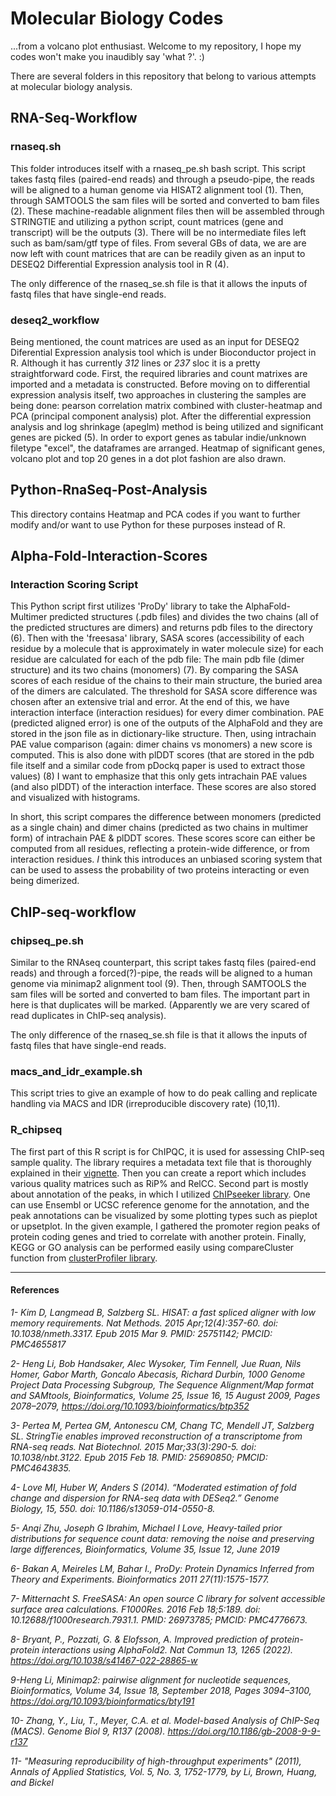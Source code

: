 # Molecular Biology Codes 

...from a volcano plot enthusiast.
Welcome to my repository, I hope my codes won't make you inaudibly say 'what ?'. :)

There are several folders in this repository that belong to various attempts at molecular biology analysis.

## RNA-Seq-Workflow
### rnaseq.sh

This folder introduces itself with a rnaseq_pe.sh bash script. This script takes fastq files (paired-end reads) and through a pseudo-pipe, the reads will be aligned to a human genome via HISAT2 alignment tool (1). Then, through SAMTOOLS the sam files will be sorted and converted to bam files (2). These machine-readable alignment files then will be assembled through STRINGTIE and utilizing a python script, count matrices (gene and transcript) will be the outputs (3). There will be no intermediate files left such as bam/sam/gtf type of files. From several GBs of data, we are are now left with count matrices that are can be readily given as an input to DESEQ2 Differential Expression analysis tool in R (4).

The only difference of the rnaseq_se.sh file is that it allows the inputs of fastq files that have single-end reads.

### deseq2_workflow

Being mentioned, the count matrices are used as an input for DESEQ2 Diferential Expression analysis tool which is under Bioconductor project in R. Although it has currently *312* lines or *237* sloc it is a pretty straightforward code. First, the required libraries and count matrixes are imported and a metadata is constructed. Before moving on to differential expression analysis itself, two approaches in clustering the samples are being done: pearson correlation matrix combined with cluster-heatmap and PCA (principal component analysis) plot. After the differential expression analysis and log shrinkage (apeglm) method is being utilized and significant genes are picked (5). In order to export genes as tabular indie/unknown filetype "excel", the dataframes are arranged. Heatmap of significant genes, volcano plot and top 20 genes in a dot plot fashion are also drawn. 

## Python-RnaSeq-Post-Analysis

This directory contains Heatmap and PCA codes if you want to further modify and/or want to use Python for these purposes instead of R.

## Alpha-Fold-Interaction-Scores

### Interaction Scoring Script

This Python script first utilizes 'ProDy' library to take the AlphaFold-Multimer predicted structures (.pdb files) and divides the two chains (all of the predicted structures are dimers) and returns pdb files to the directory (6). Then with the 'freesasa' library, SASA scores (accessibility of each residue by a molecule that is approximately in water molecule size) for each residue are calculated for each of the pdb file: The main pdb file (dimer structure) and its two chains (monomers) (7). By comparing the SASA scores of each residue of the chains to their main structure, the buried area of the dimers are calculated. The threshold for SASA score difference was chosen after an extensive trial and error. At the end of this, we have interaction interface (interaction residues) for every dimer combination. PAE (predicted aligned error) is one of the outputs of the AlphaFold and they are stored in the json file as in dictionary-like structure. Then, using intrachain PAE value comparison (again: dimer chains vs monomers) a new score is computed. This is also done with plDDT scores (that are stored in the pdb file itself and a similar code from pDockq paper is used to extract those values) (8) I want to emphasize that this only gets intrachain PAE values (and also plDDT) of the interaction interface. These scores are also stored and visualized with histograms.

In short, this script compares the difference between monomers (predicted as a single chain) and dimer chains (predicted as two chains in multimer form) of intrachain PAE & plDDT scores. These scores score can either be computed from all residues, reflecting a protein-wide difference, or from interaction residues. *I* think this introduces an unbiased scoring system that can be used to assess the probability of two proteins interacting or even being dimerized. 

## ChIP-seq-workflow

### chipseq_pe.sh

Similar to the RNAseq counterpart, this script takes fastq files (paired-end reads) and through a forced(?)-pipe, the reads will be aligned to a human genome via minimap2 alignment tool (9). Then, through SAMTOOLS the sam files will be sorted and converted to bam files. The important part in here is that duplicates will be marked. (Apparently we are very scared of read duplicates in ChIP-seq analysis).

The only difference of the rnaseq_se.sh file is that it allows the inputs of fastq files that have single-end reads.

### macs_and_idr_example.sh

This script tries to give an example of how to do peak calling and replicate handling via MACS and IDR (irreproducible discovery rate) (10,11).

### R_chipseq

The first part of this R script is for ChIPQC, it is used for assessing ChIP-seq sample quality. The library requires a metadata text file that is thoroughly explained in their [vignette](https://bioconductor.org/packages/release/bioc/vignettes/ChIPQC/inst/doc/ChIPQC.pdf). Then you can create a report which includes various quality matrices such as RiP% and RelCC.
Second part is mostly about annotation of the peaks, in which I utilized [ChIPseeker library](https://bioconductor.org/packages/release/bioc/html/ChIPseeker.html). One can use Ensembl or UCSC reference genome for the annotation, and the peak annotations can be visualized by some plotting types such as pieplot or upsetplot. In the given example, I gathered the promoter region peaks of protein coding genes and tried to correlate with another protein. Finally, KEGG or GO analysis can be performed easily using compareCluster function from [clusterProfiler library](https://bioconductor.org/packages/release/bioc/html/clusterProfiler.html). 

****




#### References

_1- Kim D, Langmead B, Salzberg SL. HISAT: a fast spliced aligner with low memory requirements. Nat Methods. 2015 Apr;12(4):357-60. doi: 10.1038/nmeth.3317. Epub 2015 Mar 9. PMID: 25751142; PMCID: PMC4655817_

_2- Heng Li, Bob Handsaker, Alec Wysoker, Tim Fennell, Jue Ruan, Nils Homer, Gabor Marth, Goncalo Abecasis, Richard Durbin, 1000 Genome Project Data Processing Subgroup, The Sequence Alignment/Map format and SAMtools, Bioinformatics, Volume 25, Issue 16, 15 August 2009, Pages 2078–2079, https://doi.org/10.1093/bioinformatics/btp352_

_3- Pertea M, Pertea GM, Antonescu CM, Chang TC, Mendell JT, Salzberg SL. StringTie enables improved reconstruction of a transcriptome from RNA-seq reads. Nat Biotechnol. 2015 Mar;33(3):290-5. doi: 10.1038/nbt.3122. Epub 2015 Feb 18. PMID: 25690850; PMCID: PMC4643835._

_4- Love MI, Huber W, Anders S (2014). “Moderated estimation of fold change and dispersion for RNA-seq data with DESeq2.” Genome Biology, 15, 550. doi: 10.1186/s13059-014-0550-8._

_5- Anqi Zhu, Joseph G Ibrahim, Michael I Love, Heavy-tailed prior distributions for sequence count data: removing the noise and preserving large differences, Bioinformatics, Volume 35, Issue 12, June 2019_

_6- Bakan A, Meireles LM, Bahar I., ProDy: Protein Dynamics Inferred from Theory and Experiments. Bioinformatics 2011 27(11):1575-1577._

_7- Mitternacht S. FreeSASA: An open source C library for solvent accessible surface area calculations. F1000Res. 2016 Feb 18;5:189. doi: 10.12688/f1000research.7931.1. PMID: 26973785; PMCID: PMC4776673._

_8- Bryant, P., Pozzati, G. & Elofsson, A. Improved prediction of protein-protein interactions using AlphaFold2. Nat Commun 13, 1265 (2022). https://doi.org/10.1038/s41467-022-28865-w_

_9-Heng Li, Minimap2: pairwise alignment for nucleotide sequences, Bioinformatics, Volume 34, Issue 18, September 2018, Pages 3094–3100, https://doi.org/10.1093/bioinformatics/bty191_

_10- Zhang, Y., Liu, T., Meyer, C.A. et al. Model-based Analysis of ChIP-Seq (MACS). Genome Biol 9, R137 (2008). https://doi.org/10.1186/gb-2008-9-9-r137_

_11- "Measuring reproducibility of high-throughput experiments" (2011), Annals of Applied Statistics, Vol. 5, No. 3, 1752-1779, by Li, Brown, Huang, and Bickel_

